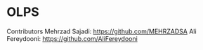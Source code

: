 # OLPS
Contributors
Mehrzad Sajadi: https://github.com/MEHRZADSA
Ali Fereydooni: https://github.com/AliFereydooni
